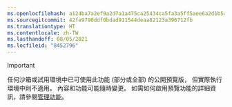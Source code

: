 ```yaml
---
ms.openlocfilehash: a124ba7a2ef9a2d7a1a475ca25434ca5fa3a5ff5aee6a2d1b5afab9024576c2a
ms.sourcegitcommit: 42fe9790ddf0bdad911544deaa82123a396712fb
ms.translationtype: HT
ms.contentlocale: zh-TW
ms.lasthandoff: 08/05/2021
ms.locfileid: "8452796"
---
```

> [!IMPORTANT]
> 任何沙箱或試用環境中已可使用此功能 (部分或全部) 的公開預覽版， 但實際執行環境中則不適用。 內容和功能可能隨時變更。 如需如何啟用預覽功能的詳細資訊，請參閱[管理功能](../hr-admin-manage-features.md)。